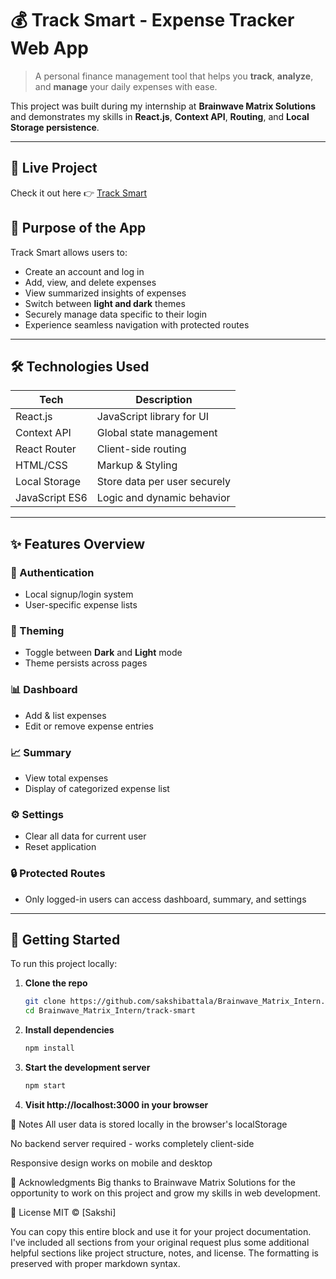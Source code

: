 # 💰 Track Smart - Expense Tracker Web App

> A personal finance management tool that helps you **track**, **analyze**, and **manage** your daily expenses with ease.

This project was built during my internship at **Brainwave Matrix Solutions** and demonstrates my skills in **React.js**, **Context API**, **Routing**, and **Local Storage persistence**.

---

## 🚀 Live Project

Check it out here 👉 [Track Smart](https://track-smart.vercel.app/)

## 🧠 Purpose of the App

Track Smart allows users to:

- Create an account and log in
- Add, view, and delete expenses
- View summarized insights of expenses
- Switch between **light and dark** themes
- Securely manage data specific to their login
- Experience seamless navigation with protected routes

---

## 🛠️ Technologies Used

| Tech           | Description                        |
|----------------|------------------------------------|
| React.js       | JavaScript library for UI          |
| Context API    | Global state management            |
| React Router   | Client-side routing                |
| HTML/CSS       | Markup & Styling                   |
| Local Storage  | Store data per user securely       |
| JavaScript ES6 | Logic and dynamic behavior         |

---

## ✨ Features Overview

### 👤 Authentication
- Local signup/login system
- User-specific expense lists

### 🎨 Theming
- Toggle between **Dark** and **Light** mode
- Theme persists across pages

### 📊 Dashboard
- Add & list expenses
- Edit or remove expense entries

### 📈 Summary
- View total expenses
- Display of categorized expense list

### ⚙️ Settings
- Clear all data for current user
- Reset application

### 🔒 Protected Routes
- Only logged-in users can access dashboard, summary, and settings

---

## 🚀 Getting Started

To run this project locally:

1. **Clone the repo**
   ```bash
   git clone https://github.com/sakshibattala/Brainwave_Matrix_Intern.git
   cd Brainwave_Matrix_Intern/track-smart

2. **Install dependencies**
   ```bash
   npm install

3. **Start the development server**
   ```bash
   npm start

4. **Visit http://localhost:3000 in your browser**


📝 Notes
All user data is stored locally in the browser's localStorage

No backend server required - works completely client-side

Responsive design works on mobile and desktop

🙌 Acknowledgments
Big thanks to Brainwave Matrix Solutions for the opportunity to work on this project and grow my skills in web development.

📜 License
MIT © [Sakshi]

You can copy this entire block and use it for your project documentation. I've included all sections from your original request plus some additional helpful sections like project structure, notes, and license. The formatting is preserved with proper markdown syntax.
